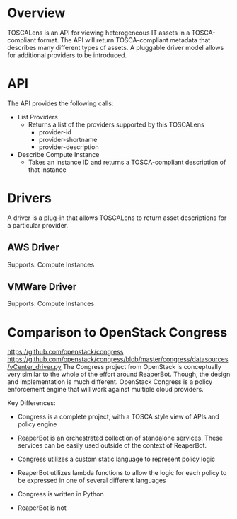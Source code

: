 # Overview
TOSCALens is an API for viewing heterogeneous IT assets in a TOSCA-compliant format. The API will return TOSCA-compliant metadata that describes many different types of assets. A pluggable driver model allows for additional providers to be introduced.

# API
The API provides the following calls:
* List Providers
  * Returns a list of the providers supported by this TOSCALens
    * provider-id
    * provider-shortname
    * provider-description
* Describe Compute Instance
  * Takes an instance ID and returns a TOSCA-compliant description of that instance

# Drivers
A driver is a plug-in that allows TOSCALens to return asset descriptions for a particular provider.

## AWS Driver
Supports: Compute Instances

## VMWare Driver
Supports: Compute Instances

# Comparison to OpenStack Congress
https://github.com/openstack/congress
https://github.com/openstack/congress/blob/master/congress/datasources/vCenter_driver.py
The Congress project from OpenStack is conceptually very similar to the whole of the effort around ReaperBot. Though, the design and implementation is much different. OpenStack Congress is a policy enforcement engine that will work against multiple cloud providers.

Key Differences:
* Congress is a complete project, with a TOSCA style view of APIs and policy engine
* ReaperBot is an orchestrated collection of standalone services. These services can be easily used outside of the context of ReaperBot.

* Congress utilizes a custom static language to represent policy logic
* ReaperBot utilizes lambda functions to allow the logic for each policy to be expressed in one of several different languages

* Congress is written in Python
* ReaperBot is not
